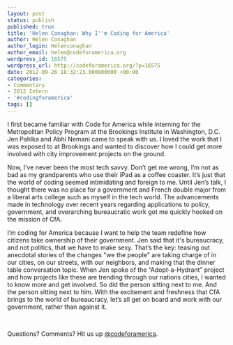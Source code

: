 ```yaml
---
layout: post
status: publish
published: true
title: 'Helen Conaghan: Why I''m Coding for America'
author: Helen Conaghan
author_login: Helenconaghan
author_email: helen@codeforamerica.org
wordpress_id: 16575
wordpress_url: http://codeforamerica.org/?p=16575
date: 2012-09-26 18:32:23.000000000 +00:00
categories:
- Commentary
- 2012 Intern
- '#codingforamerica'
tags: []
---
```

I first became familiar with Code for America while interning for the Metropolitan Policy Program at the Brookings Institute in Washington, D.C. Jen Pahlka and Abhi Nemani came to speak with us. I loved the work that I was exposed to at Brookings and wanted to discover how I could get more involved with city improvement projects on the ground.

Now, I’ve never been the most tech savvy. Don’t get me wrong, I’m not as bad as my grandparents who use their iPad as a coffee coaster. It’s just that the world of coding seemed intimidating and foreign to me. Until Jen’s talk, I thought there was no place for a government and French double major from a liberal arts college such as myself in the tech world. The advancements made in technology over recent years regarding applications to policy, government, and overarching bureaucratic work got me quickly hooked on the mission of CfA.

I’m coding for America because I want to help the team redefine how citizens take ownership of their government. Jen said that it's bureaucracy, and not politics, that we have to make sexy. That’s the key: teasing out anecdotal stories of the changes "we the people" are taking charge of in our cities, on our streets, with our neighbors, and making that the dinner table conversation topic. When Jen spoke of the “Adopt-a-Hydrant” project and how projects like these are trending through our nations cities, I wanted to know more and get involved. So did the person sitting next to me. And the person sitting next to him. With the excitement and freshness that CfA brings to the world of bureaucracy, let’s all get on board and work with our government, rather than against it.

&nbsp;

Questions? Comments? Hit us up <a href="http://twitter.com/codeforamerica" target="_blank">@codeforamerica</a>.

